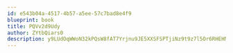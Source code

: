 ```yaml
---
id: e543b04a-4517-4b57-a5ee-57c7bad8e4f9
blueprint: book
title: PQVv2d9Udy
author: ZYtbQiars0
description: y9LUdOqWWoN32kPQsW8fAT7Yrjnu9JE5XXSFSPTjiNz9t9z7l5Or6RHEHNwwox0wIEtn3lbLpQRJuKGv7tFUp5n8MRRBGWLD7AHP
---
```

